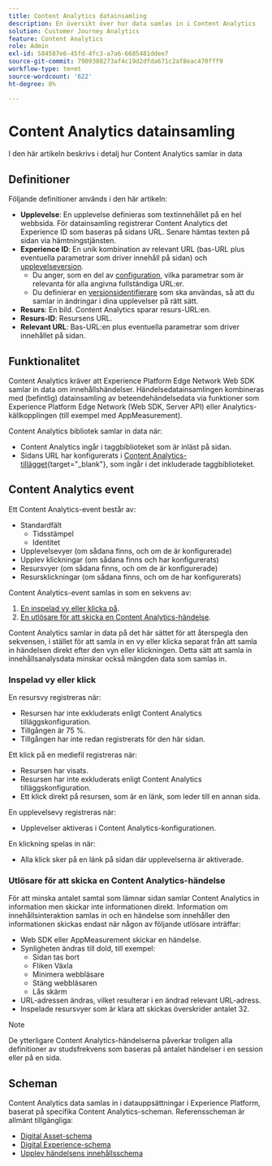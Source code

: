 ```yaml
---
title: Content Analytics datainsamling
description: En översikt över hur data samlas in i Content Analytics
solution: Customer Journey Analytics
feature: Content Analytics
role: Admin
exl-id: 584587e6-45fd-4fc3-a7a6-6685481ddee7
source-git-commit: 7909388273af4c19d2dfda671c2af8eac470fff9
workflow-type: tm+mt
source-wordcount: '622'
ht-degree: 0%

---
```


# Content Analytics datainsamling

I den här artikeln beskrivs i detalj hur Content Analytics samlar in data

## Definitioner

Följande definitioner används i den här artikeln:

* **Upplevelse**: En upplevelse definieras som textinnehållet på en hel webbsida. För datainsamling registrerar Content Analytics det Experience ID som baseras på sidans URL. Senare hämtas texten på sidan via hämtningstjänsten.
* **Experience ID**: En unik kombination av relevant URL (bas-URL plus eventuella parametrar som driver innehåll på sidan) och [upplevelseversion](manual.md#versioning).
   * Du anger, som en del av [configuration](configuration.md), vilka parametrar som är relevanta för alla angivna fullständiga URL:er.
   * Du definierar en [versionsidentifierare](manual.md#versioning) som ska användas, så att du samlar in ändringar i dina upplevelser på rätt sätt.
* **Resurs**: En bild. Content Analytics sparar resurs-URL:en.
* **Resurs-ID**: Resursens URL.
* **Relevant URL**: Bas-URL:en plus eventuella parametrar som driver innehållet på sidan.


## Funktionalitet

Content Analytics kräver att Experience Platform Edge Network Web SDK samlar in data om innehållshändelser. Händelsedatainsamlingen kombineras med (befintlig) datainsamling av beteendehändelsedata via funktioner som Experience Platform Edge Network (Web SDK, Server API) eller Analytics-källkopplingen (till exempel med AppMeasurement).

Content Analytics bibliotek samlar in data när:

* Content Analytics ingår i taggbiblioteket som är inläst på sidan.
* Sidans URL har konfigurerats i [Content Analytics-tillägget](https://experienceleague.adobe.com/sv/docs/experience-platform/tags/extensions/client/content-analytics/overview){target="_blank"}, som ingår i det inkluderade taggbiblioteket.


## Content Analytics event

Ett Content Analytics-event består av:

* Standardfält
   * Tidsstämpel
   * Identitet
* Upplevelsevyer (om sådana finns, och om de är konfigurerade)
* Upplev klickningar (om sådana finns och har konfigurerats)
* Resursvyer (om sådana finns, och om de är konfigurerade)
* Resursklickningar (om sådana finns, och om de har konfigurerats)

Content Analytics-event samlas in som en sekvens av:

1. [En inspelad vy eller klicka på](#recorded-view-or-click).
1. [En utlösare för att skicka en Content Analytics-händelse](#trigger-to-send-a-content-analytics-event).

Content Analytics samlar in data på det här sättet för att återspegla den sekvensen, i stället för att samla in en vy eller klicka separat från att samla in händelsen direkt efter den vyn eller klickningen. Detta sätt att samla in innehållsanalysdata minskar också mängden data som samlas in.

### Inspelad vy eller klick

En resursvy registreras när:

* Resursen har inte exkluderats enligt Content Analytics tilläggskonfiguration.
* Tillgången är 75 %.
* Tillgången har inte redan registrerats för den här sidan.

Ett klick på en mediefil registreras när:

* Resursen har visats.
* Resursen har inte exkluderats enligt Content Analytics tilläggskonfiguration.
* Ett klick direkt på resursen, som är en länk, som leder till en annan sida.

En upplevelsevy registreras när:

* Upplevelser aktiveras i Content Analytics-konfigurationen.

En klickning spelas in när:

* Alla klick sker på en länk på sidan där upplevelserna är aktiverade.


### Utlösare för att skicka en Content Analytics-händelse

För att minska antalet samtal som lämnar sidan samlar Content Analytics in information men skickar inte informationen direkt. Information om innehållsinteraktion samlas in och en händelse som innehåller den informationen skickas endast när någon av följande utlösare inträffar:

* Web SDK eller AppMeasurement skickar en händelse.
* Synligheten ändras till dold, till exempel:
   * Sidan tas bort
   * Fliken Växla
   * Minimera webbläsare
   * Stäng webbläsaren
   * Lås skärm
* URL-adressen ändras, vilket resulterar i en ändrad relevant URL-adress.
* Inspelade resursvyer som är klara att skickas överskrider antalet 32.

>[!NOTE]
>
>De ytterligare Content Analytics-händelserna påverkar troligen alla definitioner av studsfrekvens som baseras på antalet händelser i en session eller på en sida.
>


## Scheman

Content Analytics data samlas in i datauppsättningar i Experience Platform, baserat på specifika Content Analytics-scheman. Referensscheman är allmänt tillgängliga:

* [Digital Asset-schema](https://github.com/adobe/xdm/blob/master/components/classes/digital-asset.schema.json)
* [Digital Experience-schema](https://github.com/adobe/xdm/blob/master/components/classes/digital-experience.schema.json)
* [Upplev händelsens innehållsschema](https://github.com/adobe/xdm/blob/master/components/fieldgroups/experience-event/experienceevent-content.schema.json)

